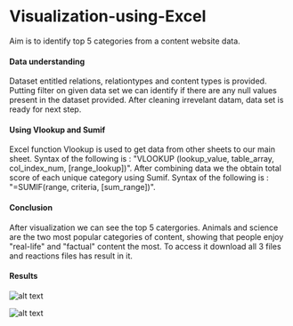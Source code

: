 # Visualization-using-Excel
Aim is to identify top 5 categories from a content website data.

#### Data understanding 
Dataset entitled relations, relationtypes and content types is provided. Putting filter on given data set we can identify if there are any null values present in the dataset provided. After cleaning irrevelant datam, data set is ready for next step.
#### Using Vlookup and Sumif
Excel function Vlookup is used to get data from other sheets to our main sheet.
Syntax of the following is : "VLOOKUP (lookup_value, table_array, col_index_num, [range_lookup])". 
After combining data we the obtain total score of each unique category using Sumif.
Syntax of the following is : "=SUMIF(range, criteria, [sum_range])".
#### Conclusion
After visualization we can see the top 5 catergories. Animals and science are the two most popular categories of content, showing that people enjoy "real-life" and "factual" content the most. 
To access it download all 3 files and reactions files has result in it.

#### Results 
![alt text](https://github.com/PranjaliD11/Visualisation-using-Excel/blob/main/Forage/Picture1.png)

![alt text](https://github.com/PranjaliD11/Visualisation-using-Excel/blob/main/Forage/Picture2.png)
